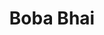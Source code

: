 ---
layout: startup_page
title: "Boba Bhai"
id: "bobabhai.com"
permalink: "/bobabhaibobabhai.com04182025/"
website: "https://www.bobabhai.com"
funding_round: "Series A"
funding_amount: "₹30Cr"
investors: "8i Ventures, Titan Capital Winners Fund, Global Growth Capital, DEVC"
about: "Boba Bhai is a boba tea and Korean fusion food brand offering a unique blend of flavors and experiences. The company focuses on innovative menu offerings and expanding its presence across India, catering to the evolving tastes of the next generation of Indian consumers. They are also introducing a Korean-inspired ice-cream range."
markets: "Food and Beverage, QSR, Restaurants, Bubble Tea, FMCG Brands, Food Delivery, Snack Food"
hq: "Bengaluru, Karnataka, India"
founded_year: "2023"
linkedin: "https://www.linkedin.com/company/boba-bhaii"
twitter: "https://twitter.com/boba_bhai"
instagram: ""
facebook: "https://www.facebook.com/bobabhaii"
crunchbase: "https://www.crunchbase.com/organization/boba-bhai"
pitchbook: "https://pitchbook.com/profiles/company/594167-59"

# SEO Optimization
meta_title: "Boba Bhai - Series A Funding (₹30Cr)"
meta_description: "Boba Bhai, Boba Bhai is a boba tea and Korean fusion food brand offering a unique blend of flavors and experiences. The company focuses on innovative menu offeri..."
meta_keywords: "Boba Bhai, Food and Beverage, QSR, Restaurants, Bubble Tea, FMCG Brands, Food Delivery, Snack Food, Series A funding"
canonical_url: "https://pkprojectstartups.github.io/projectstartups.com/bobabhaibobabhai.com04182025/"
---